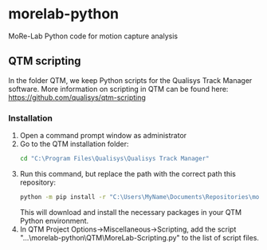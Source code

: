 # morelab-python
MoRe-Lab Python code for motion capture analysis

## QTM scripting
In the folder QTM, we keep Python scripts for the Qualisys Track Manager software. More information on scripting in QTM can be found here: https://github.com/qualisys/qtm-scripting

### Installation
1. Open a command prompt window as administrator
2. Go to the QTM installation folder:
   ```sh
   cd "C:\Program Files\Qualisys\Qualisys Track Manager"
   ```
3. Run this command, but replace the path with the correct path this repository:
   ```sh
   python -m pip install -r "C:\Users\MyName\Documents\Repositories\morelab-python\QTM\requirements.txt"
   ```
   This will download and install the necessary packages in your QTM Python environment.
4. In QTM Project Options->Miscellaneous->Scripting, add the script "...\morelab-python\QTM\MoreLab-Scripting.py" to the list of script files.
